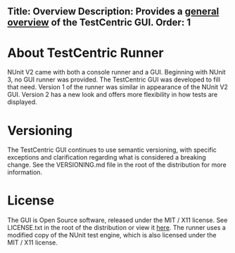 Title: Overview
Description: Provides a <a href="overview">general overview</a> of the TestCentric GUI.
Order: 1
---
# About TestCentric Runner

NUnit V2 came with both a console runner and a GUI. Beginning with NUnit 3, no GUI runner was provided. The TestCentric GUI was developed to fill that need. Version 1 of the runner was similar in appearance of the NUnit V2 GUI. Version 2 has a new look and offers more flexibility in how tests are displayed.

# Versioning

The TestCentric GUI continues to use semantic versioning, with specific exceptions and clarification regarding what is considered a breaking change. See the VERSIONING.md file in the root of the distribution for more information.

# License

The GUI is Open Source software, released under the MIT / X11 license. See LICENSE.txt in the root of the distribution or view it [here](/testcentric-gui/docs/license.html). The runner uses a modified copy of the NUnit test engine, which is also licensed under the MIT / X11 license.

